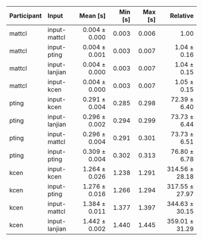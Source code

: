 | Participant | Input | Mean [s] | Min [s] | Max [s] | Relative |
|:---|:---|---:|---:|---:|---:|
| mattcl | input-mattcl | 0.004 ± 0.000 | 0.003 | 0.006 | 1.00 |
| mattcl | input-pting | 0.004 ± 0.001 | 0.003 | 0.007 | 1.04 ± 0.16 |
| mattcl | input-lanjian | 0.004 ± 0.000 | 0.003 | 0.007 | 1.04 ± 0.15 |
| mattcl | input-kcen | 0.004 ± 0.000 | 0.003 | 0.007 | 1.05 ± 0.15 |
| pting | input-kcen | 0.291 ± 0.004 | 0.285 | 0.298 | 72.39 ± 6.40 |
| pting | input-lanjian | 0.296 ± 0.002 | 0.294 | 0.299 | 73.73 ± 6.44 |
| pting | input-mattcl | 0.296 ± 0.004 | 0.291 | 0.301 | 73.73 ± 6.51 |
| pting | input-pting | 0.309 ± 0.004 | 0.302 | 0.313 | 76.80 ± 6.78 |
| kcen | input-kcen | 1.264 ± 0.026 | 1.238 | 1.291 | 314.56 ± 28.18 |
| kcen | input-pting | 1.276 ± 0.016 | 1.266 | 1.294 | 317.55 ± 27.97 |
| kcen | input-mattcl | 1.384 ± 0.011 | 1.377 | 1.397 | 344.63 ± 30.15 |
| kcen | input-lanjian | 1.442 ± 0.002 | 1.440 | 1.445 | 359.01 ± 31.29 |
